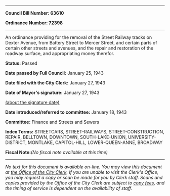 

********

**Council Bill Number: 63610**
   
**Ordinance Number: 72398**
********

 An ordinance providing for the removal of the Street Railway tracks on Dexter Avenue, from Battery Street to Mercer Street, and certain parts of certain other streets and avenues, and the repair and restoration of the roadway surface, and appropriating money therefor.

**Status:** Passed
   
**Date passed by Full Council:** January 25, 1943
   
**Date filed with the City Clerk:** January 27, 1943
   
**Date of Mayor's signature:** January 27, 1943
   
[(about the signature date)](/~public/approvaldate.htm)
   
   
   
**Date introduced/referred to committee:** January 18, 1943
   
**Committee:** Finance and Streets and Sewers
   
   
**Index Terms:** STREETCARS, STREET-RAILWAYS, STREET-CONSTRUCTION, REPAIR, BELLTOWN, DOWNTOWN, SOUTH-LAKE-UNION, UNIVERSITY-DISTRICT, MONTLAKE, CAPITOL-HILL, LOWER-QUEEN-ANNE, BROADWAY

**Fiscal Note:**_(No fiscal note available at this time)_
********

_No text for this document is available on-line. You may view this document at [the Office of the City Clerk](http://www.seattle.gov/leg/clerk/contactUs.htm). If you are unable to visit the Clerk's Office, you may request a copy or scan be made for you by Clerk staff. Scans and copies provided by the Office of the City Clerk are subject to [copy fees](http://clerk.seattle.gov/~public/clerkfees.htm), and the timing of service is dependent on the availability of staff._

